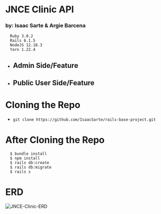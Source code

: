 # JNCE Clinic API
### by: Isaac Sarte & Argie Barcena

```
  Ruby 3.0.2
  Rails 6.1.5
  NodeJS 12.18.3
  Yarn 1.22.4
```

* ## **Admin Side/Feature**

* ## **Public User Side/Feature**

# Cloning the Repo

* `git clone https://github.com/IsaacSarte/rails-base-project.git`

# After Cloning the Repo

```
  $ bundle install
  $ npm install
  $ rails db:create
  $ rails db:migrate
  $ rails s
```

# ERD
![JNCE-Clinic-ERD](https://user-images.githubusercontent.com/82153590/159286700-a2cc342c-1833-4314-b6e8-16b3450a4311.png)
